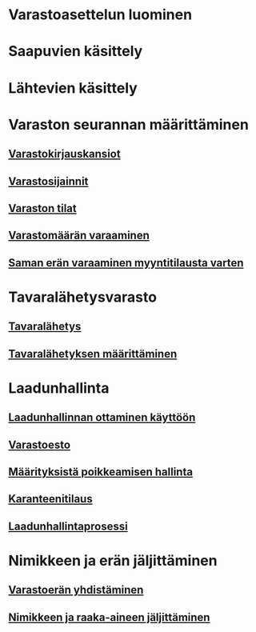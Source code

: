 # Varastoasettelun luominen
# Saapuvien käsittely
# Lähtevien käsittely
# Varaston seurannan määrittäminen
## [Varastokirjauskansiot](inventory-journals.md)
## [Varastosijainnit](inventory-locations.md)
## [Varaston tilat](inventory-statuses.md)
## [Varastomäärän varaaminen](reserve-inventory-quantities.md)
## [Saman erän varaaminen myyntitilausta varten](../sales-marketing/reserve-same-batch-sales-order.md)
# Tavaralähetysvarasto
## [Tavaralähetys](consignment.md)
## [Tavaralähetyksen määrittäminen](set-up-consignment.md)
# Laadunhallinta
## [Laadunhallinnan ottaminen käyttöön](enable-quality-management.md)
## [Varastoesto](inventory-blocking.md)
## [Määrityksistä poikkeamisen hallinta](enable-nonconformance-management.md)
## [Karanteenitilaus](quarantine-orders.md)
## [Laadunhallintaprosessi](quality-management-processes.md)
# Nimikkeen ja erän jäljittäminen
## [Varastoerän yhdistäminen](merge-inventory-batches.md)
## [Nimikkeen ja raaka-aineen jäljittäminen](trace-items-raw-materials-inventory-production-sales.md)
